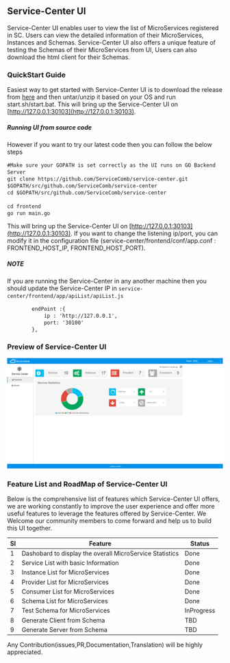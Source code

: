 ## Service-Center UI

Service-Center UI enables user to view the list of MicroServices registered in SC. Users can view the detailed information of their MicroServices, Instances and Schemas.
Service-Center UI also offers a unique feature of testing the Schemas of their MicroServices from UI, Users can also download the html client for their Schemas.

### QuickStart Guide

Easiest way to get started with Service-Center UI is to download the release from [here](https://github.com/ServiceComb/service-center/releases) and then untar/unzip it based on your OS and run start.sh/start.bat.
This will bring up the Service-Center UI on [http://127.0.0.1:30103](http://127.0.0.1:30103).

##### Running UI from source code
However if you want to try our latest code then you can follow the below steps
```
#Make sure your GOPATH is set correctly as the UI runs on GO Backend Server
git clone https://github.com/ServiceComb/service-center.git $GOPATH/src/github.com/ServiceComb/service-center
cd $GOPATH/src/github.com/ServiceComb/service-center

cd frontend
go run main.go
```
This will bring up the Service-Center UI on [http://127.0.0.1:30103](http://127.0.0.1:30103).
If you want to change the listening ip/port, you can modify it in the configuration file (service-center/frontend/conf/app.conf : FRONTEND_HOST_IP, FRONTEND_HOST_PORT).

##### NOTE
If you are running the Service-Center in any another machine then you should update the Service-Center IP in `service-center/frontend/app/apiList/apiList.js`
```
		endPoint :{
			ip : 'http://127.0.0.1',
			port: '30100'
		},
```

### Preview of Service-Center UI
![Service-Center Preview](/docs/Service-Center-UI-Preview.gif)

### Feature List and RoadMap of Service-Center UI
Below is the comprehensive list of features which Service-Center UI offers, we are working constantly to improve the user experience and offer more useful features to leverage the features offered by Service-Center.
We Welcome our community members to come forward and help us to build this UI together.

|Sl|Feature|Status|
|--|-------|------|
|1|Dashobard to display the overall MicroService Statistics|Done|
|2|Service List with basic Information| Done|
|3|Instance List for MicroServices| Done|
|4|Provider List for MicroServices|Done|
|5|Consumer List for MicroServices|Done|
|6|Schema List for MicroServices|Done|
|7|Test Schema for MicroServices|InProgress|
|8|Generate Client from Schema |TBD|
|9|Generate Server from Schema|TBD|

Any Contribution(issues,PR,Documentation,Translation) will be highly appreciated.
